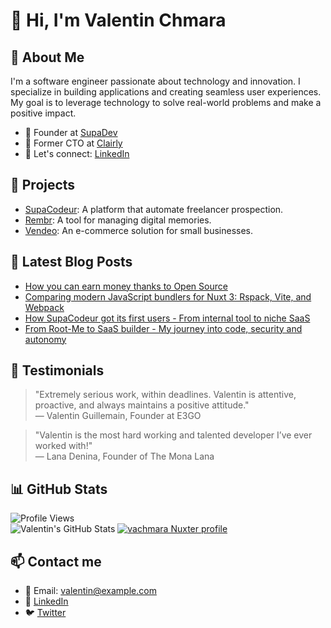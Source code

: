 # 👋 Hi, I'm Valentin Chmara

## 💼 About Me

I'm a software engineer passionate about technology and innovation. I specialize in building applications and creating seamless user experiences. My goal is to leverage technology to solve real-world problems and make a positive impact.

- 🔭 Founder at [SupaDev](https://supadev.fr)
- 🧠 Former CTO at [Clairly](https://clairly.co)
- 💬 Let's connect: [LinkedIn](https://www.linkedin.com/in/valentinchmara)

## 🚀 Projects
- [SupaCodeur](https://supadev.fr/supacodeur): A platform that automate freelancer prospection.
- [Rembr](https://supadev.fr/rembr): A tool for managing digital memories.
- [Vendeo](https://supadev.fr/vendeo): An e-commerce solution for small businesses.

## 📝 Latest Blog Posts
- [How you can earn money thanks to Open Source](https://valentinchmara.com/blog/how-you-can-earn-money-thanks-to-open-source)
- [Comparing modern JavaScript bundlers for Nuxt 3: Rspack, Vite, and Webpack](https://valentinchmara.com/blog/nuxt3-bundlers)
- [How SupaCodeur got its first users - From internal tool to niche SaaS](https://valentinchmara.com/blog/supacodeur-first-users)
- [From Root-Me to SaaS builder - My journey into code, security and autonomy](https://valentinchmara.com/blog/from-root-me-to-saas-builder-my-journey-into-code-security-and-autonomy)

## 🌟 Testimonials
> "Extremely serious work, within deadlines. Valentin is attentive, proactive, and always maintains a positive attitude."  
> — Valentin Guillemain, Founder at E3GO

> "Valentin is the most hard working and talented developer I’ve ever worked with!"  
> — Lana Denina, Founder of The Mona Lana

## 📊 GitHub Stats
![Profile Views](https://komarev.com/ghpvc/?username=vachmara&label=Profile%20views&color=0e75b6&style=flat)<br>
![Valentin's GitHub Stats](https://stats.valentinchmara.com/api?username=vachmara&show_icons=true&theme=github_dark&hide=contribs)
[![vachmara Nuxter profile](https://nuxters.nuxt.com/card/vachmara/og.png)](https://nuxters.nuxt.com/vachmara)

## 📫 Contact me
- 📧 Email: [valentin@example.com](mailto:valentin@supadev.fr)
- 💼 [LinkedIn](https://www.linkedin.com/in/valentinchmara)
- 🐦 [Twitter](https://twitter.com/ValentinChmara)


